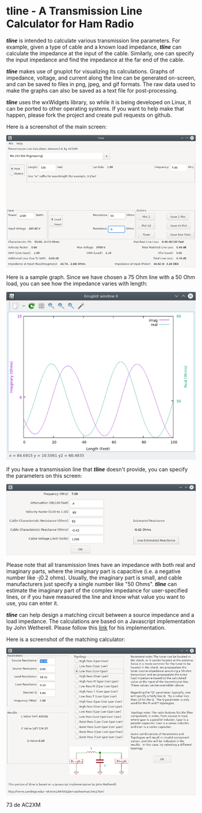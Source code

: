 tline - A Transmission Line Calculator for Ham Radio
====================================================

**_tline_** is intended to calculate various transmission line parameters. For example, given a type of cable and a known load impedance, **_tline_** can calculate the impedance at the input of the cable. Similarly, one can specify the input impedance and find the impedance at the far end of the cable.

**_tline_** makes use of gnuplot for visualizing its calculations. Graphs of impedance, voltage, and current along the line can be generated on-screen, and can be saved to files in png, jpeg, and gif formats. The raw data used to make the graphs can also be saved as a text file for post-processing.

**_tline_** uses the wxWidgets library, so while it is being developed on Linux, it can be ported to other operating systems. If you want to help make that happen, please fork the project and create pull requests on github.

Here is a screenshot of the main screen:

<img src="screenshots/main_screen.png" >

Here is a sample graph.  Since we have chosen a 75 Ohm line with a 50 Ohm load, you can see how the impedance varies with length:

<img src="screenshots/sample_graph.png" >

If you have a transmission line that **_tline_** doesn't provide, you can specify the parameters on this screen:

<img src="screenshots/user_specified_line.png" >

Please note that all transmission lines have an impedance with both real and imaginary parts, where the imaginary part is capacitive (i.e. a negative number like -j0.2 ohms).  Usually, the imaginary part is small, and cable manufacturers just specify a single number like "50 Ohms".  **_tline_** can estimate the imaginary part of the complex impedance for user-specified lines, or if you have measured the line and know what value you want to use, you can enter it.

**_tline_** can help design a matching circuit between a source impedance and a load impedance.  The calculations are based on a Javascript implementation by John Wetherell.  Please follow this [link]( http://home.sandiego.edu/~ekim/e194rfs01/jwmatcher/matcher2.html) for his implementation.

Here is a screenshot of the matching calculator:

<img src="screenshots/tuner_design_tool.png" >

73 de AC2XM

